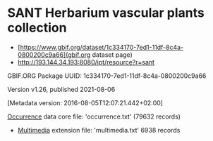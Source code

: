 # SANT Herbarium vascular plants collection
- [https://www.gbif.org/dataset/1c334170-7ed1-11df-8c4a-0800200c9a66](gbif.org dataset page)
- http://193.144.34.193:8080/ipt/resource?r=sant

GBIF.ORG Package UUID: 1c334170-7ed1-11df-8c4a-0800200c9a66 

Version v1.26, published 2021-08-06

[Metadata version: 2016-08-05T12:07:21.442+02:00]

[Occurrence](http://rs.tdwg.org/dwc/terms/Occurrence) data core file: 'occurrence.txt' (79632 records)
- [Multimedia](http://rs.gbif.org/terms/1.0/Multimedia) extension file: 'multimedia.txt'
  6938 records